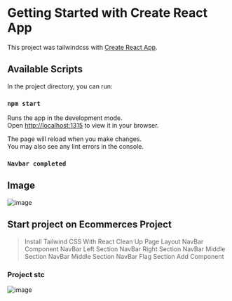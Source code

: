 # Getting Started with Create React App

This project was tailwindcss with [Create React App](https://github.com/facebook/create-react-app).

## Available Scripts

In the project directory, you can run:

### `npm start`

Runs the app in the development mode.\
Open [http://localhost:1315](http://localhost:1315) to view it in your browser.

The page will reload when you make changes.\
You may also see any lint errors in the console.


### `Navbar completed`
 ## Image
 
![image](https://user-images.githubusercontent.com/69744397/205501876-cf1d2d56-bf86-4539-8da4-6d4b41428086.png)



## Start project on Ecommerces Project
  > Install Tailwind CSS With React 
  > Clean Up
  > Page Layout
  > NavBar Component
> NavBar Left Section 
> NavBar Right Section 
> NavBar Middle Section
> NavBar Middle Section
> NavBar Flag Section
> Add Component

  
 
 ### Project stc
 ![image](https://user-images.githubusercontent.com/69744397/205501967-67c51de2-8226-4176-b8d0-4d9be657fc41.png)


